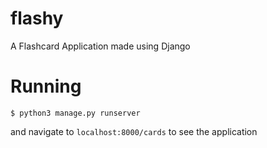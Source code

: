# flashy

A Flashcard Application made using Django

# Running

`$ python3 manage.py runserver`

and navigate to `localhost:8000/cards` to see the application

